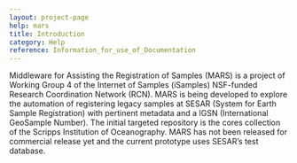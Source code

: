 ```yaml
---
layout: project-page
help: mars
title: Introduction
category: Help
reference: Information_for_use_of_Documentation
---
```

Middleware for Assisting the Registration of Samples (MARS) is a project of Working Group 4 of the Internet of Samples (iSamples) NSF-funded Research Coordination Network (RCN). MARS is being developed to explore the automation of registering legacy samples at SESAR (System for Earth Sample Registration) with pertinent metadata and a IGSN (International GeoSample Number). The initial targeted repository is the cores collection of the Scripps Institution of Oceanography. MARS has not been released for commercial release yet and the current prototype uses SESAR’s test database.
